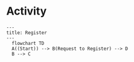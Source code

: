 # Activity

```mermaid
---
title: Register
---
  flowchart TD
  A((Start)) --> B(Request to Register) --> D
  B --> C
```